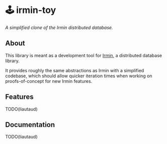 # 🕹️ irmin-toy

_A simplified clone of the Irmin distributed database._


## About

This library is meant as a development tool for [Irmin](https://github.com/mirage/irmin/),
a distributed database library.

It provides roughly the same abstractions as Irmin with a simplified codebase, which should
allow quicker iteration times when working on proofs-of-concept for new Irmin features.


## Features

TODO(liautaud)


## Documentation

TODO(liautaud)

